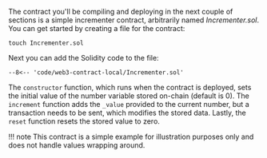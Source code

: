 The contract you'll be compiling and deploying in the next couple of sections is a simple incrementer contract, arbitrarily named _Incrementer.sol_. You can get started by creating a file for the contract:

```
touch Incrementer.sol
```

Next you can add the Solidity code to the file:

```solidity
--8<-- 'code/web3-contract-local/Incrementer.sol'
```

The `constructor` function, which runs when the contract is deployed, sets the initial value of the number variable stored on-chain (default is 0). The `increment` function adds the `_value` provided to the current number, but a transaction needs to be sent, which modifies the stored data. Lastly, the `reset` function resets the stored value to zero.

!!! note
    This contract is a simple example for illustration purposes only and does not handle values wrapping around.